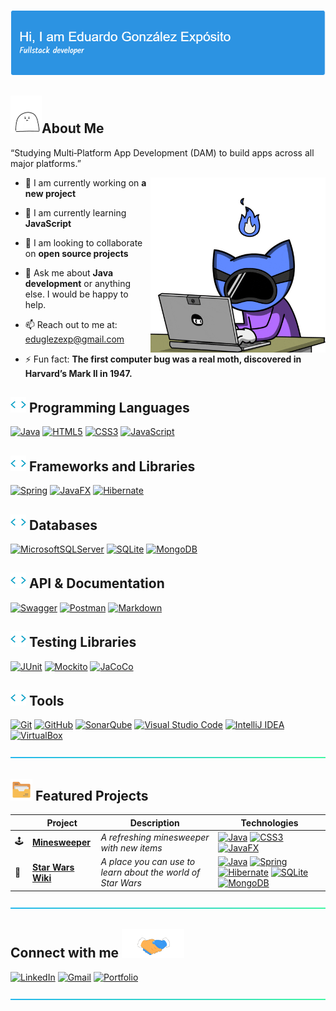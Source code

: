 ![Header](gif/github-header.gif)

## <img src="gif/me.gif" width ="50">About Me 

“Studying Multi‑Platform App Development (DAM) to build apps across all major platforms.”

<img align="right" img src="gif/programming.gif" width="280px">

- 🔭 I am currently working on **a new project**
  
- 🌱 I am currently learning **JavaScript**
  
- 👯 I am looking to collaborate on **open source projects**
  
- 💬 Ask me about **Java development** or anything else. I would be happy to help.

- 📫 Reach out to me at: eduglezexp@gmail.com
  
- ⚡ Fun fact: **The first computer bug was a real moth, discovered in Harvard’s Mark II in 1947.**

## <img src="gif/script-coding.gif" width ="25"> Programming Languages

[![Java](https://img.shields.io/badge/java-%23ED8B00.svg?style=for-the-badge&logo=openjdk&logoColor=white&alt=java-logo)](https://openjdk.org/)
[![HTML5](https://img.shields.io/badge/html5-%23E34F26.svg?style=for-the-badge&logo=html5&logoColor=white)](https://www.w3.org/TR/html5/)
[![CSS3](https://img.shields.io/badge/css3-%231572B6.svg?style=for-the-badge&logo=css3&logoColor=white)](https://www.w3.org/Style/CSS/Overview.en.html)
[![JavaScript](https://img.shields.io/badge/javascript-F7DF1E.svg?style=for-the-badge&logo=javascript&logoColor=000000)](https://www.javascript.com/)

## <img src="gif/script-coding.gif" width ="25"> Frameworks and Libraries

[![Spring](https://img.shields.io/badge/spring-%236DB33F.svg?style=for-the-badge&logo=spring&logoColor=white)](https://spring.io/)
[![JavaFX](https://img.shields.io/badge/javafx-B71C1C.svg?style=for-the-badge&logo=javafx&logoColor=white)](https://openjfx.io/)
[![Hibernate](https://img.shields.io/badge/hibernate-59666C.svg?style=for-the-badge&logo=hibernate&logoColor=white)](https://hibernate.org/)

## <img src="gif/script-coding.gif" width ="25"> Databases

[![MicrosoftSQLServer](https://img.shields.io/badge/Microsoft%20SQL%20Server-CC2927?style=for-the-badge&logo=microsoft%20sql%20server&logoColor=white)](https://www.microsoft.com/en-us/sql-server)
[![SQLite](https://img.shields.io/badge/sqlite-%2307405e.svg?style=for-the-badge&logo=sqlite&logoColor=white)](https://www.sqlite.org/)
[![MongoDB](https://img.shields.io/badge/MongoDB-%234ea94b.svg?style=for-the-badge&logo=mongodb&logoColor=white)](https://www.mongodb.com/)

## <img src="gif/script-coding.gif" width ="25"> API & Documentation

[![Swagger](https://img.shields.io/badge/swagger-%236BA539.svg?style=for-the-badge&logo=swagger&logoColor=white)](https://swagger.io/)
[![Postman](https://img.shields.io/badge/Postman-FF6C37?style=for-the-badge&logo=postman&logoColor=white)](https://www.postman.com/)
[![Markdown](https://img.shields.io/badge/markdown-%23000000.svg?style=for-the-badge&logo=markdown&logoColor=white)](https://daringfireball.net/projects/markdown/)

## <img src="gif/script-coding.gif" width ="25"> Testing Libraries

[![JUnit](https://img.shields.io/badge/JUnit-25A162.svg?style=for-the-badge&logo=java&logoColor=white)](https://junit.org/)
[![Mockito](https://img.shields.io/badge/Mockito-AC8AF8.svg?style=for-the-badge&logo=mockito&logoColor=white)](https://site.mockito.org/)
[![JaCoCo](https://img.shields.io/badge/JaCoCo-B00736.svg?style=for-the-badge&logo=codecov&logoColor=white)](https://www.jacoco.org/)


## <img src="gif/script-coding.gif" width ="25"> Tools

[![Git](https://img.shields.io/badge/git-%23F05033.svg?style=for-the-badge&logo=git&logoColor=white)](https://git-scm.com/)
[![GitHub](https://img.shields.io/badge/github-%23121011.svg?style=for-the-badge&logo=github&logoColor=white)](https://github.com/)
[![SonarQube](https://img.shields.io/badge/SonarQube-black?style=for-the-badge&logo=sonarqube&logoColor=4E9BCD)](https://www.sonarsource.com/products/sonarlint/)
[![Visual Studio Code](https://img.shields.io/badge/Visual%20Studio%20Code-0078d7.svg?style=for-the-badge&logo=visual-studio-code&logoColor=white)](https://code.visualstudio.com/)
[![IntelliJ IDEA](https://img.shields.io/badge/IntelliJIDEA-000000.svg?style=for-the-badge&logo=intellij-idea&logoColor=white)](https://www.jetbrains.com/idea/)
[![VirtualBox](https://img.shields.io/badge/VirtualBox-183A61?style=for-the-badge&logo=virtualbox&logoColor=white)](https://www.virtualbox.org/)

[![AquaLine](img/aqua.png)]()

## <img src="gif/file.gif" width ="35">  Featured Projects

|     | Project | Description | Technologies |
|-----|---------|-------------|------------|
| 🕹️ | [**Minesweeper**](https://github.com/eduglezexp/minesweeper-app) | _A refreshing minesweeper with new items_ | [![Java](https://img.shields.io/badge/java-%23ED8B00.svg?style=for-the-badge&logo=openjdk&logoColor=white&alt=java-logo)](https://openjdk.org/) [![CSS3](https://img.shields.io/badge/css3-%231572B6.svg?style=for-the-badge&logo=css3&logoColor=white)](https://www.w3.org/Style/CSS/Overview.en.html) [![JavaFX](https://img.shields.io/badge/javafx-B71C1C.svg?style=for-the-badge&logo=javafx&logoColor=white)](https://openjfx.io/) |
| 🌌 | [**Star Wars Wiki**](https://github.com/eduglezexp/star-wars-project) | _A place you can use to learn about the world of Star Wars_ | [![Java](https://img.shields.io/badge/java-%23ED8B00.svg?style=for-the-badge&logo=openjdk&logoColor=white&alt=java-logo)](https://openjdk.org/) [![Spring](https://img.shields.io/badge/spring-%236DB33F.svg?style=for-the-badge&logo=spring&logoColor=white)](https://spring.io/) [![Hibernate](https://img.shields.io/badge/hibernate-59666C.svg?style=for-the-badge&logo=hibernate&logoColor=white)](https://hibernate.org/) [![SQLite](https://img.shields.io/badge/sqlite-%2307405e.svg?style=for-the-badge&logo=sqlite&logoColor=white)](https://www.sqlite.org/) [![MongoDB](https://img.shields.io/badge/MongoDB-%234ea94b.svg?style=for-the-badge&logo=mongodb&logoColor=white)](https://www.mongodb.com/) |

[![AquaLine](img/aqua.png)]()

## Connect with me <img src='gif/handshake.gif' width="100px">

[![LinkedIn](https://img.shields.io/badge/linkedin-%230077B5.svg?style=for-the-badge&logo=linkedin&logoColor=white)]()
[![Gmail](https://img.shields.io/badge/Gmail-D14836?style=for-the-badge&logo=gmail&logoColor=white)](mailto:eduardo.eduglezexp.com)
[![Portfolio](https://img.shields.io/badge/Portfolio-%23000000.svg?style=for-the-badge&logo=firefox&logoColor=#FF7139)]()

[![AquaLine](img/aqua.png)]()